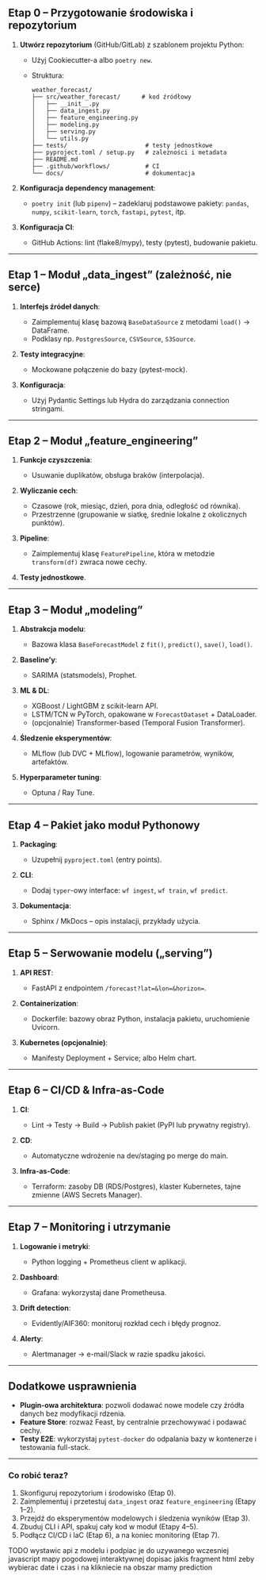 
## Etap 0 – Przygotowanie środowiska i repozytorium

1. **Utwórz repozytorium** (GitHub/GitLab) z szablonem projektu Python:

   * Użyj Cookiecutter-a albo `poetry new`.
   * Struktura:

     ```
     weather_forecast/
     ├── src/weather_forecast/      # kod źródłowy
     │   ├── __init__.py
     │   ├── data_ingest.py
     │   ├── feature_engineering.py
     │   ├── modeling.py
     │   ├── serving.py
     │   └── utils.py
     ├── tests/                      # testy jednostkowe
     ├── pyproject.toml / setup.py   # zależności i metadata
     ├── README.md
     ├── .github/workflows/          # CI
     └── docs/                       # dokumentacja
     ```
2. **Konfiguracja dependency management**:

   * `poetry init` (lub `pipenv`) – zadeklaruj podstawowe pakiety: `pandas`, `numpy`, `scikit-learn`, `torch`, `fastapi`, `pytest`, itp.
3. **Konfiguracja CI**:

   * GitHub Actions: lint (flake8/mypy), testy (pytest), budowanie pakietu.

---

## Etap 1 – Moduł „data\_ingest” (zależność, nie serce)

1. **Interfejs źródeł danych**:

   * Zaimplementuj klasę bazową `BaseDataSource` z metodami `load()` → DataFrame.
   * Podklasy np. `PostgresSource`, `CSVSource`, `S3Source`.
2. **Testy integracyjne**:

   * Mockowane połączenie do bazy (pytest-mock).
3. **Konfiguracja**:

   * Użyj Pydantic Settings lub Hydra do zarządzania connection stringami.

---

## Etap 2 – Moduł „feature\_engineering”

1. **Funkcje czyszczenia**:

   * Usuwanie duplikatów, obsługa braków (interpolacja).
2. **Wyliczanie cech**:

   * Czasowe (rok, miesiąc, dzień, pora dnia, odległość od równika).
   * Przestrzenne (grupowanie w siatkę, średnie lokalne z okolicznych punktów).
3. **Pipeline**:

   * Zaimplementuj klasę `FeaturePipeline`, która w metodzie `transform(df)` zwraca nowe cechy.
4. **Testy jednostkowe**.

---

## Etap 3 – Moduł „modeling”

1. **Abstrakcja modelu**:

   * Bazowa klasa `BaseForecastModel` z `fit()`, `predict()`, `save()`, `load()`.
2. **Baseline’y**:

   * SARIMA (statsmodels), Prophet.
3. **ML & DL**:

   * XGBoost / LightGBM z scikit-learn API.
   * LSTM/TCN w PyTorch, opakowane w `ForecastDataset` + DataLoader.
   * (opcjonalnie) Transformer-based (Temporal Fusion Transformer).
4. **Śledzenie eksperymentów**:

   * MLflow (lub DVC + MLflow), logowanie parametrów, wyników, artefaktów.
5. **Hyperparameter tuning**:

   * Optuna / Ray Tune.

---

## Etap 4 – Pakiet jako moduł Pythonowy

1. **Packaging**:

   * Uzupełnij `pyproject.toml` (entry points).
2. **CLI**:

   * Dodaj `typer`-owy interface: `wf ingest`, `wf train`, `wf predict`.
3. **Dokumentacja**:

   * Sphinx / MkDocs – opis instalacji, przykłady użycia.

---

## Etap 5 – Serwowanie modelu („serving”)

1. **API REST**:

   * FastAPI z endpointem `/forecast?lat=&lon=&horizon=`.
2. **Containerization**:

   * Dockerfile: bazowy obraz Python, instalacja pakietu, uruchomienie Uvicorn.
3. **Kubernetes (opcjonalnie)**:

   * Manifesty Deployment + Service; albo Helm chart.

---

## Etap 6 – CI/CD & Infra-as-Code

1. **CI**:

   * Lint → Testy → Build → Publish pakiet (PyPI lub prywatny registry).
2. **CD**:

   * Automatyczne wdrożenie na dev/staging po merge do main.
3. **Infra-as-Code**:

   * Terraform: zasoby DB (RDS/Postgres), klaster Kubernetes, tajne zmienne (AWS Secrets Manager).

---

## Etap 7 – Monitoring i utrzymanie

1. **Logowanie i metryki**:

   * Python logging + Prometheus client w aplikacji.
2. **Dashboard**:

   * Grafana: wykorzystaj dane Prometheusa.
3. **Drift detection**:

   * Evidently/AIF360: monitoruj rozkład cech i błędy prognoz.
4. **Alerty**:

   * Alertmanager → e-mail/Slack w razie spadku jakości.

---

## Dodatkowe usprawnienia

* **Plugin-owa architektura**: pozwoli dodawać nowe modele czy źródła danych bez modyfikacji rdzenia.
* **Feature Store**: rozważ Feast, by centralnie przechowywać i podawać cechy.
* **Testy E2E**: wykorzystaj `pytest-docker` do odpalania bazy w kontenerze i testowania full-stack.

---

### Co robić teraz?

1. Skonfiguruj repozytorium i środowisko (Etap 0).
2. Zaimplementuj i przetestuj `data_ingest` oraz `feature_engineering` (Etapy 1–2).
3. Przejdź do eksperymentów modelowych i śledzenia wyników (Etap 3).
4. Zbuduj CLI i API, spakuj cały kod w moduł (Etapy 4–5).
5. Podłącz CI/CD i IaC (Etap 6), a na koniec monitoring (Etap 7).




TODO 
wystawic api z modelu i podpiac je do uzywanego wczesniej javascript mapy pogodowej interaktywnej
dopisac jakis fragment html zeby wybierac date i czas i na klikniecie na obszar mamy prediction

